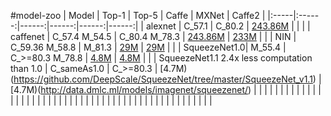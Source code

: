 #model-zoo
| Model | Top-1 | Top-5 | Caffe | MXNet | Caffe2 |
|:-----|:------:|------:|------:|------:|------:|
| alexnet | C_57.1 | C_80.2 | [243.86M](https://github.com/BVLC/caffe/tree/master/models/bvlc_alexnet) |  |  |
| caffenet | C_57.4 M_54.5 | C_80.4 M_78.3 | [243.86M](https://github.com/BVLC/caffe/tree/master/models/bvlc_reference_caffenet) | [233M](https://github.com/dmlc/mxnet-model-gallery/blob/master/imagenet-1k-caffenet.md) |  |
| NIN | C_59.36 M_58.8 | M_81.3 | [29M](https://gist.github.com/mavenlin/d802a5849de39225bcc6) | [29M](https://github.com/dmlc/mxnet-model-gallery/blob/master/imagenet-1k-nin.md) | |
| SqueezeNet1.0| M_55.4 | C_>=80.3 M_78.8 | [4.8M](https://github.com/DeepScale/SqueezeNet) | [4.8M](https://github.com/dmlc/mxnet-model-gallery/blob/master/imagenet-1k-squeezenet.md) | |
| SqueezeNet1.1 2.4x less computation than 1.0 | C_sameAs1.0 | C_>=80.3 | [4.7M)(https://github.com/DeepScale/SqueezeNet/tree/master/SqueezeNet_v1.1)  | [4.7M)(http://data.dmlc.ml/models/imagenet/squeezenet/) | |
| | | | | | |
| | | | | | |
| | | | | | |
| | | | | | |
| | | | | | |
| | | | | | |
| | | | | | |

